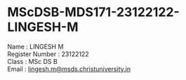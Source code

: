 # MScDSB-MDS171-23122122-LINGESH-M

Name : LINGESH M    
Register Number : 23122122   
Class : MSc DS B   
Email : lingesh.m@msds.christuniversity.in

